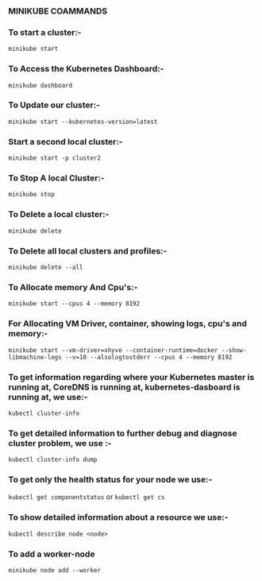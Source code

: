 ### MINIKUBE COAMMANDS

### To start a cluster:-

```
minikube start
```

### To Access the Kubernetes Dashboard:-

```
minikube dashboard
```

### To Update our cluster:-
```
minikube start --kubernetes-version=latest
```
### Start a second local cluster:-

```
minikube start -p cluster2
```
### To Stop A local Cluster:-

```
minikube stop
```
### To Delete a local cluster:-

```
minikube delete
```

### To Delete all local clusters and profiles:-

```
minikube delete --all
```

### To Allocate memory And Cpu's:-

```
minikube start --cpus 4 --memory 8192
```

### For Allocating VM Driver, container, showing logs, cpu's and memory:-

```
minikube start --vm-driver=xhyve --container-runtime=docker --show-libmachine-logs --v=10 --alsologtostderr --cpus 4 --memory 8192
```

### To get information regarding where your Kubernetes master is running at, CoreDNS is running at, kubernetes-dasboard is running at, we use:-

```
kubectl cluster-info
```

### To get detailed information to further debug and diagnose cluster problem, we use :-

```
kubectl cluster-info dump
```

### To get only the health status for your node we use:-


```kubectl get componentstatus``` or ```kubectl get cs```

### To show detailed information about a resource we use:-


```kubectl describe node <node>```

### To add a worker-node

```minikube node add --worker```
